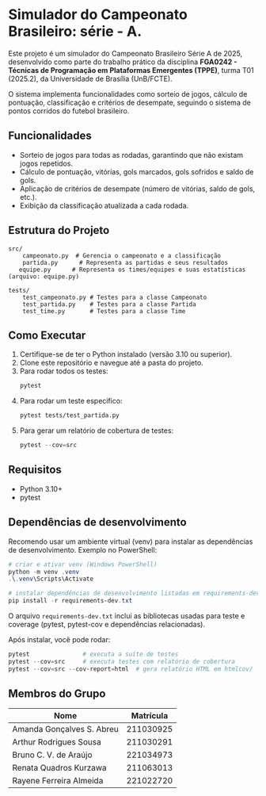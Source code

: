 #  Simulador do Campeonato Brasileiro: série - A.

Este projeto é um simulador do Campeonato Brasileiro Série A de 2025, desenvolvido como parte do trabalho prático da disciplina **FGA0242 - Técnicas de Programação em Plataformas Emergentes (TPPE)**, turma T01 (2025.2), da Universidade de Brasília (UnB/FCTE).

O sistema implementa funcionalidades como sorteio de jogos, cálculo de pontuação, classificação e critérios de desempate, seguindo o sistema de pontos corridos do futebol brasileiro.

## Funcionalidades
- Sorteio de jogos para todas as rodadas, garantindo que não existam jogos repetidos.
- Cálculo de pontuação, vitórias, gols marcados, gols sofridos e saldo de gols.
- Aplicação de critérios de desempate (número de vitórias, saldo de gols, etc.).
- Exibição da classificação atualizada a cada rodada.

## Estrutura do Projeto
```
src/
    campeonato.py  # Gerencia o campeonato e a classificação
    partida.py      # Representa as partidas e seus resultados
   equipe.py      # Representa os times/equipes e suas estatísticas (arquivo: equipe.py)

tests/
    test_campeonato.py # Testes para a classe Campeonato
    test_partida.py    # Testes para a classe Partida
    test_time.py       # Testes para a classe Time
```

## Como Executar
1. Certifique-se de ter o Python instalado (versão 3.10 ou superior).
2. Clone este repositório e navegue até a pasta do projeto.
3. Para rodar todos os testes:
   ```powershell
   pytest
   ```
4. Para rodar um teste específico:
   ```bash
   pytest tests/test_partida.py
   ```
5. Para gerar um relatório de cobertura de testes:
   ```powershell
   pytest --cov=src
   ```

## Requisitos
- Python 3.10+
- pytest

## Dependências de desenvolvimento
Recomendo usar um ambiente virtual (venv) para instalar as dependências de desenvolvimento. Exemplo no PowerShell:

```powershell
# criar e ativar venv (Windows PowerShell)
python -m venv .venv
.\.venv\Scripts\Activate

# instalar dependências de desenvolvimento listadas em requirements-dev.txt
pip install -r requirements-dev.txt
```

O arquivo `requirements-dev.txt` inclui as bibliotecas usadas para teste e coverage (pytest, pytest-cov e dependências relacionadas).

Após instalar, você pode rodar:

```powershell
pytest               # executa a suíte de testes
pytest --cov=src     # executa testes com relatório de cobertura
pytest --cov=src --cov-report=html  # gera relatório HTML em htmlcov/
```

## Membros do Grupo
| Nome                          | Matrícula   |
|-------------------------------|-------------|
| Amanda Gonçalves S. Abreu     | 211030925   |
| Arthur Rodrigues Sousa        | 211030291   |
| Bruno C. V. de Araújo         | 221034973   |
| Renata Quadros Kurzawa        | 211063013   |
| Rayene Ferreira Almeida       | 221022720   |

